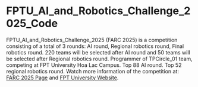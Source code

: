 # FPTU_AI_and_Robotics_Challenge_2025_Code
FPTU_AI_and_Robotics_Challenge_2025 (FARC 2025) is a competition consisting of a total of 3 rounds: AI round, Regional robotics round, Final robotics round.
220 teams will be selected after AI round and 50 teams will be selected after Regional robotics round.
Programmer of TPCircle_01 team, competing at FPT University Hoa Lac Campus.
Top 88 AI round.
Top 52 regional robotics round.
Watch more information of the competition at: [FARC 2025 Page](https://www.facebook.com/FPTUAiroboticschallenge) and [FPT University Website](https://daihoc.fpt.edu.vn/).
